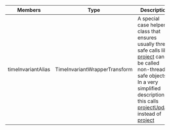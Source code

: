 Members | Type | Description
--- | --- | ---
<a class="table-anchor" id="timeinvariantalias"></a> timeInvariantAlias | TimeInvariantWrapperTransform | A special case helper class that ensures usually thread safe calls like [project](../transform/functions.md#project-1) can be called non-thread safe objects. In a very simplified description, this calls [projectUpdate](functions.md#projectupdate-1) instead of [project](functions.md#project-1)